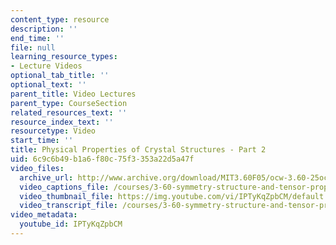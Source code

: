 ```yaml
---
content_type: resource
description: ''
end_time: ''
file: null
learning_resource_types:
- Lecture Videos
optional_tab_title: ''
optional_text: ''
parent_title: Video Lectures
parent_type: CourseSection
related_resources_text: ''
resource_index_text: ''
resourcetype: Video
start_time: ''
title: Physical Properties of Crystal Structures - Part 2
uid: 6c9c6b49-b1a6-f80c-75f3-353a22d5a47f
video_files:
  archive_url: http://www.archive.org/download/MIT3.60F05/ocw-3.60-25oct2005-pt2-220k.mp4
  video_captions_file: /courses/3-60-symmetry-structure-and-tensor-properties-of-materials-fall-2005/05aee3000174588c94c646c61cebb2e0_IPTyKqZpbCM.vtt
  video_thumbnail_file: https://img.youtube.com/vi/IPTyKqZpbCM/default.jpg
  video_transcript_file: /courses/3-60-symmetry-structure-and-tensor-properties-of-materials-fall-2005/51ea25b1ca9f5501647c3d19978c1b1d_IPTyKqZpbCM.pdf
video_metadata:
  youtube_id: IPTyKqZpbCM
---
```

